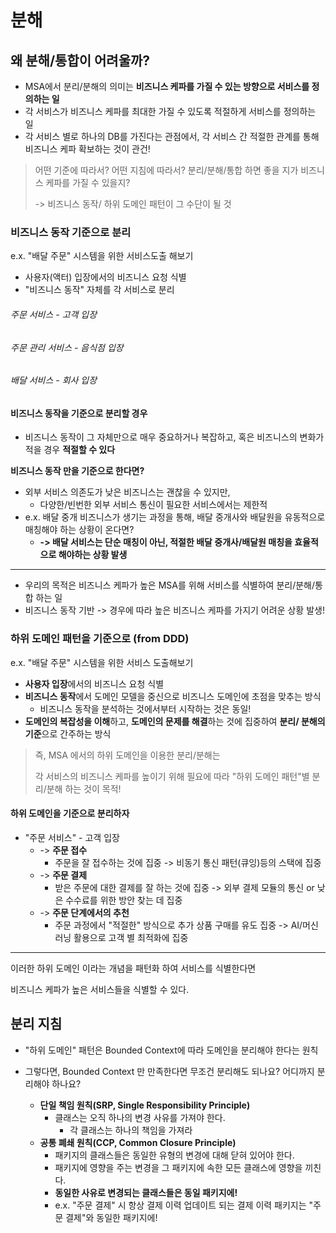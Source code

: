 # 분해

## 왜 분해/통합이 어려울까?
- MSA에서 분리/분해의 의미는 **비즈니스 케파를 가질 수 있는 방향으로 서비스를 정의하는 일**
- 각 서비스가 비즈니스 케파를 최대한 가질 수 있도록 적절하게 서비스를 정의하는 일
- 각 서비스 별로 하나의 DB를 가진다는 관점에서, 각 서비스 간 적절한 관계를 통해 비즈니스 케파 확보하는 것이 관건!

> 어떤 기준에 따라서? 어떤 지침에 따라서? 분리/분해/통합 하면 좋을 지가 비즈니스 케파를 가질 수 있을지? 
> 
> -> 비즈니스 동작/ 하위 도메인 패턴이 그 수단이 될 것


### 비즈니스 동작 기준으로 분리 
e.x. "배달 주문" 시스템을 위한 서비스도출 해보기 

- 사용자(액터) 입장에서의 비즈니스 요청 식별 
- "비즈니스 동작" 자체를 각 서비스로 분리

###### 주문 서비스 - 고객 입장 

###### 주문 관리 서비스 - 음식점 입장

###### 배달 서비스 - 회사 입장


#### 비즈니스 동작을 기준으로 분리할 경우
- 비즈니스 동작이 그 자체만으로 매우 중요하거나 복잡하고, 혹은 비즈니스의 변화가 적을 경우 **적절할 수 있다**

**비즈니스 동작 만을 기준으로 한다면?**
- 외부 서비스 의존도가 낮은 비즈니스는 괜찮을 수 있지만, 
  - 다양한/빈번한 외부 서비스 통신이 필요한 서비스에서는 제한적
- e.x. 배달 중개 비즈니스가 생기는 과정을 통해, 배달 중개사와 배달원을 유동적으로 매칭해야 하는 상황이 온다면?
  - **-> 배달 서비스는 단순 매칭이 아닌, 적절한 배달 중개사/배달원 매칭을 효율적으로 해야하는 상황 발생**

---
- 우리의 목적은 비즈니스 케파가 높은 MSA를 위해 서비스를 식별하여 분리/분해/통합 하는 일 
- 비즈니스 동작 기반 -> 경우에 따라 높은 비즈니스 케파를 가지기 어려운 상황 발생!

### 하위 도메인 패턴을 기준으로 (from DDD)
e.x. "배달 주문" 시스템을 위한 서비스 도출해보기 

- **사용자 입장**에서의 비즈니스 요청 식별 
- **비즈니스 동작**에서 도메인 모델을 중신으로 비즈니스 도메인에 초점을 맞추는 방식
  - 비즈니스 동작을 분석하는 것에서부터 시작하는 것은 동일!
- **도메인의 복잡성을 이해**하고, **도메인의 문제를 해결**하는 것에 집중하여 **분리/ 분해의 기준**으로 간주하는 방식

> 즉, MSA 에서의 하위 도메인을 이용한 분리/분해는
> 
> 각 서비스의 비즈니스 케파를 높이기 위해 필요에 따라 "하위 도메인 패턴"별 분리/분해 하는 것이 목적!

#### 하위 도메인을 기준으로 분리하자 
- "주문 서비스" - 고객 입장 
  - -> **주문 접수**
    - 주문을 잘 접수하는 것에 집중 -> 비동기 통신 패턴(큐잉)등의 스택에 집중 
  - -> **주문 결제**
    - 받은 주문에 대한 결제를 잘 하는 것에 집중 -> 외부 결제 모듈의 통신 or 낮은 수수료를 위한 방안 찾는 데 집중 
  - -> **주문 단계에서의 추천**
    - 주문 과정에서 "적절한" 방식으로 추가 상품 구매를 유도 집중 -> AI/머신러닝 활용으로 고객 별 최적화에 집중



---
이러한 하위 도메인 이라는 개념을 패턴화 하여 서비스를 식별한다면

비즈니스 케파가 높은 서비스들을 식별할 수 있다.

## 분리 지침
- "하위 도메인" 패턴은 Bounded Context에 따라 도메인을 분리해야 한다는 원칙
- 그렇다면, Bounded Context 만 만족한다면 무조건 분리해도 되나요? 어디까지 분리해야 하나요?

  - **단일 책임 원칙(SRP, Single Responsibility Principle)**
    - 클래스는 오직 하나의 변경 사유를 가져야 한다.
      - 각 클래스는 하나의 책임을 가져라
  - **공통 폐쇄 원칙(CCP, Common Closure Principle)**
    - 패키지의 클래스들은 동일한 유형의 변경에 대해 닫혀 있어야 한다.
    - 패키지에 영향을 주는 변경을 그 패키지에 속한 모든 클래스에 영향을 끼친다.
    - **동일한 사유로 변경되는 클래스들은 동일 패키지에!**
    - e.x. "주문 결제" 시 항상 결제 이력 업데이트 되는 결제 이력 패키지는 "주문 결제"와 동일한 패키지에!